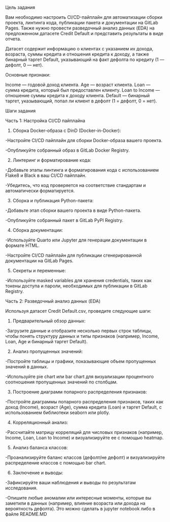 Цель задания

Вам необходимо настроить CI/CD-пайплайн для автоматизации сборки проекта, линтинга кода, публикации пакета и документации на GitLab Pages. Также нужно провести разведочный анализ данных (EDA) на предложенном датасете Credit Default и представить результаты в виде отчета.

Датасет содержит информацию о клиентах с указанием их дохода, возраста, суммы кредита и отношения кредита к доходу, а также бинарный таргет Default, указывающий на факт дефолта по кредиту (1 — дефолт, 0 — нет).

Основные признаки:

Income — годовой доход клиента.
Age — возраст клиента.
Loan — сумма кредита, который был предоставлен клиенту.
Loan to Income — отношение суммы кредита к доходу клиента.
Default — бинарный таргет, указывающий, попал ли клиент в дефолт (1 = дефолт, 0 = нет).

Шаги задания

Часть 1: Настройка CI/CD пайплайна

1. Сборка Docker-образа с DinD (Docker-in-Docker):
   
-Настройте CI/CD пайплайн для сборки Docker-образа вашего проекта.

-Опубликуйте собранный образ в GitLab Docker Registry.

2. Линтеринг и форматирование кода:
   
-Добавьте этапы линтинга и форматирования кода с использованием Flake8 и Black в ваш CI/CD пайплайн.

-Убедитесь, что код проверяется на соответствие стандартам и автоматически форматируется.

3. Сборка и публикация Python-пакета:
   
-Добавьте этап сборки вашего проекта в виде Python-пакета.

-Опубликуйте собранный пакет в GitLab PyPI Registry.

4. Сборка документации:
   
-Используйте Quarto или Jupyter для генерации документации в формате HTML.

-Настройте CI/CD пайплайн для публикации сгенерированной документации на GitLab Pages.

5. Секреты и переменные:
   
-Используйте masked variables для хранения credentials, таких как токены доступа и пароли, необходимых для публикации в GitLab Registry.

Часть 2: Разведочный анализ данных (EDA)

Используя датасет Credit Default.csv, проведите следующие шаги:

1. Предварительный обзор данных:
   
-Загрузите данные и отобразите несколько первых строк таблицы, чтобы понять структуру данных и типы признаков (например, Income, Loan, Age и бинарный таргет Default).

2. Анализ пропущенных значений:
   
-Постройте таблицы и графики, показывающие объем пропущенных значений в данных.

-Используйте pie chart или bar chart для визуализации процентного соотношения пропущенных значений по столбцам.

3. Построение диаграмм попарного распределения признаков:
   
-Постройте диаграммы попарного распределения признаков, таких как доход (Income), возраст (Age), сумма кредита (Loan) и таргет Default, с использованием библиотеки seaborn или plotly.

4. Корреляционный анализ:
   
-Рассчитайте матрицу корреляций для числовых признаков (например, Income, Loan, Loan to Income) и визуализируйте ее с помощью heatmap.

5. Анализ баланса классов:
   
-Проанализируйте баланс классов (дефолт/не дефолт) и визуализируйте распределение классов с помощью bar chart.

6. Заключение и выводы:
   
-Зафиксируйте ваши наблюдения и выводы по результатам исследования.

-Опишите любые аномалии или интересные моменты, которые вы заметили в данных (например, влияние возраста или дохода на вероятность дефолта). Это можно сделать в jupyter notebook либо в файле README.MD
